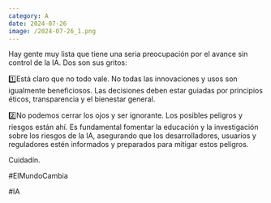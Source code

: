 ```yaml
--- 
category: A 
date: 2024-07-26 
image: /2024-07-26_1.png 
--- 
```


Hay gente muy lista que tiene una seria preocupación por el avance sin control de la IA. Dos son sus gritos:

1️⃣Está claro que no todo vale. No todas las innovaciones y usos son igualmente beneficiosos. Las decisiones deben estar guiadas por principios éticos, transparencia y el bienestar general. 

2️⃣No podemos cerrar los ojos y ser ignorante. Los posibles peligros y riesgos están ahí. Es fundamental fomentar la educación y la investigación sobre los riesgos de la IA, asegurando que los desarrolladores, usuarios y reguladores estén informados y preparados para mitigar estos peligros.

Cuidadín.

#ElMundoCambia

#IA